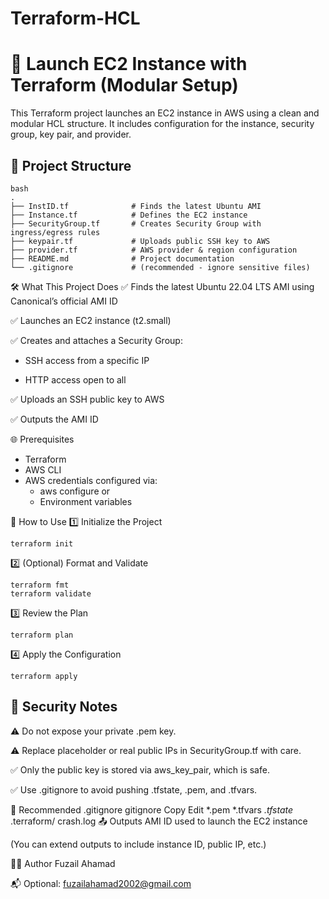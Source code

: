 # Terraform-HCL

# 🚀 Launch EC2 Instance with Terraform (Modular Setup)

This Terraform project launches an EC2 instance in AWS using a clean and modular HCL structure. It includes configuration for the instance, security group, key pair, and provider.


## 📁 Project Structure
```
bash
.
├── InstID.tf              # Finds the latest Ubuntu AMI
├── Instance.tf            # Defines the EC2 instance
├── SecurityGroup.tf       # Creates Security Group with ingress/egress rules
├── keypair.tf             # Uploads public SSH key to AWS
├── provider.tf            # AWS provider & region configuration
├── README.md              # Project documentation
└── .gitignore             # (recommended - ignore sensitive files)
```

🛠️ What This Project Does
✅ Finds the latest Ubuntu 22.04 LTS AMI using Canonical’s official AMI ID

✅ Launches an EC2 instance (t2.small)

✅ Creates and attaches a Security Group:

   - SSH access from a specific IP

   - HTTP access open to all

✅ Uploads an SSH public key to AWS

✅ Outputs the AMI ID


🌐 Prerequisites
    
  -  Terraform
  - AWS CLI
  - AWS credentials configured via:
     - aws configure or
     - Environment variables


🚀 How to Use
1️⃣ Initialize the Project
```
terraform init
```
2️⃣ (Optional) Format and Validate
```
terraform fmt
terraform validate
```
3️⃣ Review the Plan
```
terraform plan
```
4️⃣ Apply the Configuration
```
terraform apply
```

<h2>🔐 Security Notes </h2>
⚠️ Do not expose your private .pem key.

⚠️ Replace placeholder or real public IPs in SecurityGroup.tf with care.

✅ Only the public key is stored via aws_key_pair, which is safe.

✅ Use .gitignore to avoid pushing .tfstate, .pem, and .tfvars.

📄 Recommended .gitignore
gitignore
Copy
Edit
*.pem
*.tfvars
*.tfstate*
.terraform/
crash.log
📤 Outputs
AMI ID used to launch the EC2 instance

(You can extend outputs to include instance ID, public IP, etc.)

👨‍💻 Author
Fuzail Ahamad

📬 Optional: fuzailahamad2002@gmail.com
